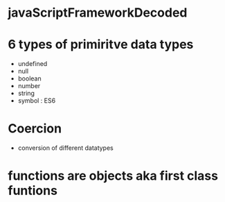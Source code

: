# javaScriptFrameworkDecoded

# 6 types of primiritve data types
- undefined
- null
- boolean
- number
- string
- symbol : ES6

# Coercion
- conversion of different datatypes

# functions are objects aka first class funtions